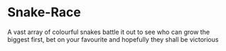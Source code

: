 # Snake-Race
A vast array of colourful snakes battle it out to see who can grow the biggest first, bet on your favourite and hopefully they shall be victorious
